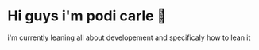 # Hi guys i'm podi carle 👋

<!--
**podicarl/podicarl** is a ✨ _special_ ✨ repository because its `README.md` (this file) appears on your GitHub profile.

Here are some ideas to get you started:

- 🔭 I’m interested in code but i'm not developer,soory! ...
- 🌱 how to reach me:podicarl16@gmail.com ...
- 👯 I’m student in SAYNA for developer my pedagogie mind ...
- 🤔 I’m looking for help with ...
- 💬 Ask me about ...
- 📫 How to reach me: ...
- 😄 Pronouns: ...
- ⚡ i'm looking to colaborete on many projets to see all the methodely developement in the wold,good luck for me ...
-->i'm currently leaning all about developement and specificaly how to lean it 
